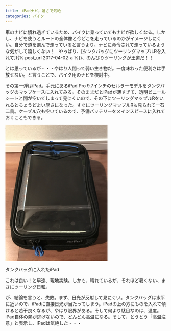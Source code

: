```yaml
---
title: iPadナビ，暑さで気絶
categories: バイク
---
```

車のナビに慣れ過ぎているため、バイクに乗っていてもナビが欲しくなる。しかし、ナビを使うとルートの全体像と今どこを走っているのかがイメージしにくい。自分で道を選んで走っていると言うより、ナビに命令されて走っているような気がして嬉しくない！　やっぱり、[タンクバッグにツーリングマップルRを入れて]({% post_url 2017-04-02-a %})、のんびりツーリングが王道だ！！

とは思っているが・・・やはり人間って弱い生き物だ。一度味わった便利さは手放せない。と言うことで、バイク用のナビを検討中。

その第一弾はiPad。手元にあるiPad Pro 9.7インチのセルラーモデルをタンクバッグのマップケースに入れてみる。そのままだとiPadが薄すぎて、透明ビニールシートと間が空いてしまって見にくいので、その下にツーリングマップルRをいれるとちょうどよい厚さになった。すぐにツーリングマップルRも見られて一石二鳥。ケーブル穴も空いているので、予備バッテリーをメインスピースに入れておくこともできる。

<div class="post-img">
<a href="/assets/images/20170515a/IMG_0883.jpeg">
<img src="/assets/images/20170515a/IMG_0883.jpeg" width="320px">
</a>
<p>タンクバッグに入れたiPad</p>
</div>

これは良い！と早速、現地実験。しかも、晴れているが、それほど暑くない、まさにツーリング日和。

が、結論を言うと、失敗。まず、日光が反射して見にくい。タンクバッグは水平に近いので、iPadに直接日光が当たってしまう。iPadの上の方にものを入れて傾けると若干良くなるが、やはり限界がある。そして何より駄目なのは、温度。iPad自体の熱が逃げないので、どんどん高温になる。そして、とうとう「高温注意」と表示し、iPadは気絶した・・・
